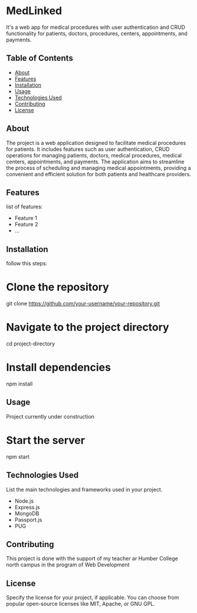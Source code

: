 
# MedLinked

It's a web app for medical procedures with user authentication and CRUD functionality for patients, doctors, procedures, centers, appointments, and payments.

## Table of Contents

- [About](#about)
- [Features](#features)
- [Installation](#installation)
- [Usage](#usage)
- [Technologies Used](#technologies-used)
- [Contributing](#contributing)
- [License](#license)

## About

The project is a web application designed to facilitate medical procedures for patients. It includes features such as user authentication, CRUD operations for managing patients, doctors, medical procedures, medical centers, appointments, and payments. The application aims to streamline the process of scheduling and managing medical appointments, providing a convenient and efficient solution for both patients and healthcare providers.

## Features

list of features: 

- Feature 1
- Feature 2
- ...

## Installation

follow this steps:


# Clone the repository
git clone https://github.com/your-username/your-repository.git

# Navigate to the project directory
cd project-directory

# Install dependencies
npm install


## Usage

Project currently under construction


# Start the server
npm start


## Technologies Used

List the main technologies and frameworks used in your project.

- Node.js
- Express.js
- MongoDB
- Passport.js
- PUG

## Contributing

This project is done with the support of my teacher ar Humber College north campus in the program of Web Development

## License

Specify the license for your project, if applicable. You can choose from popular open-source licenses like MIT, Apache, or GNU GPL.
